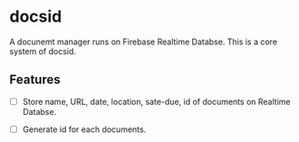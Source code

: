 # docsid
A docunemt manager runs on Firebase Realtime Databse.
This is a core system of docsid.

## Features
 - [ ] Store name, URL, date, location, sate-due, id of documents on Realtime Databse.
 - [ ] Generate id for each documents.
 
